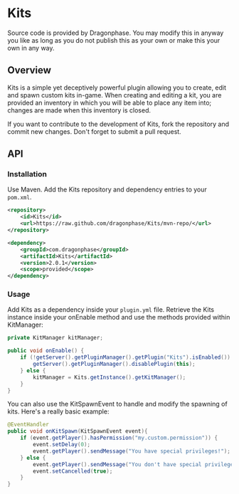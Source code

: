 # Kits

Source code is provided by Dragonphase. You may modify this in anyway you like as long as you do not publish this as your own or make this your own in any way.

## Overview

Kits is a simple yet deceptively powerful plugin allowing you to create, edit and spawn custom kits in-game. When creating and editing a kit, you are provided an inventory in which you will be able to place any item into; changes are made when this inventory is closed.

If you want to contribute to the development of Kits, fork the repository and commit new changes. Don't forget to submit a pull request.

## API

### Installation

Use Maven. Add the Kits repository and dependency entries to your `pom.xml`.

```xml
<repository>
    <id>Kits</id>
    <url>https://raw.github.com/dragonphase/Kits/mvn-repo/</url>
</repository>

<dependency>
    <groupId>com.dragonphase</groupId>
    <artifactId>Kits</artifactId>
    <version>2.0.1</version>
    <scope>provided</scope>
</dependency>
```

### Usage

Add Kits as a dependency inside your `plugin.yml` file. Retrieve the Kits instance inside your onEnable method and use the methods provided within KitManager:

```java
private KitManager kitManager;

public void onEnable() {
    if (!getServer().getPluginManager().getPlugin("Kits").isEnabled()) {
        getServer().getPluginManager().disablePlugin(this);
    } else {
        kitManager = Kits.getInstance().getKitManager();
    }
}
```

You can also use the KitSpawnEvent to handle and modify the spawning of kits. Here's a really basic example:

```java
@EventHandler
public void onKitSpawn(KitSpawnEvent event){
    if (event.getPlayer().hasPermission("my.custom.permission")) {
        event.setDelay(0);
        event.getPlayer().sendMessage("You have special privileges!");
    } else {
        event.getPlayer().sendMessage("You don't have special privileges!");
        event.setCancelled(true);
    }
}
```

